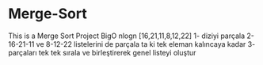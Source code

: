 # Merge-Sort
This is a Merge Sort Project
BigO nlogn
[16,21,11,8,12,22]
1- diziyi parçala
2- 16-21-11 ve 8-12-22 listelerini de parçala ta ki tek eleman kalıncaya kadar
3- parçaları tek tek sırala ve birleştirerek genel listeyi oluştur
